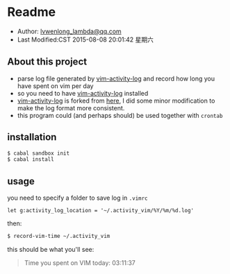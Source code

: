 # Readme

* Author: lvwenlong_lambda@qq.com
* Last Modified:CST 2015-08-08 20:01:42 星期六

## About this project

* parse log file generated by [vim-activity-log][vim-plugin-myfork] and record how long you have spent on vim per day 
* so you need to have [vim-activity-log][vim-plugin-myfork] installed
* [vim-activity-log][vim-plugin-myfork] is forked from [here][vim-plugin-origin], I did some minor modification to make the log format more consistent.
* this program could (and perhaps should) be used together with `crontab`

## installation

```bash
$ cabal sandbox init
$ cabal install
```

## usage

you need to specify a folder to save log in `.vimrc`

```vimL
let g:activity_log_location = '~/.activity_vim/%Y/%m/%d.log'
```

then:

```bash
$ record-vim-time ~/.activity_vim
```

this should be what you'll see:

> Time you spent on VIM today: 03:11:37


[vim-plugin-myfork]:https://github.com/Alaya-in-Matrix/vim-activity-log
[vim-plugin-origin]:https://github.com/AD7six/vim-activity-log
